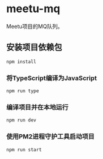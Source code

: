 # meetu-mq
Meetu项目的MQ队列。

## 安装项目依赖包
```
npm install
```

### 将TypeScript编译为JavaScript
```
npm run type
```

### 编译项目并在本地运行
```
npm run dev
```

### 使用PM2进程守护工具启动项目
```
npm run start
```